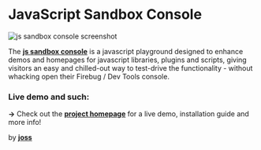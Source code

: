 # JavaScript Sandbox Console

![js sandbox console screenshot](http://www.josscrowcroft.com/wp-content/uploads/2011/10/js-sandbox-console.png)

The **[js sandbox console](https://josscrowcroft.github.com/javascript-sandbox-console/)** is a javascript playground designed to enhance demos and homepages for javascript libraries, plugins and scripts, giving visitors an easy and chilled-out way to test-drive the functionality - without whacking open their Firebug / Dev Tools console.

### Live demo and such:

**&rarr;** Check out the **[project homepage](https://josscrowcroft.github.com/javascript-sandbox-console/)** for a live demo, installation guide and more info!

by **[joss](http://www.josscrowcroft.com)**